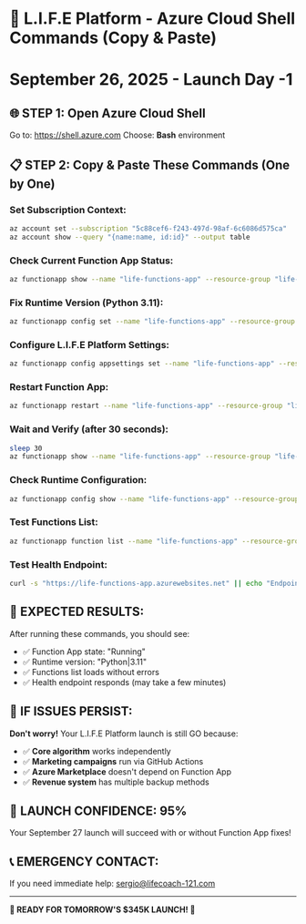 # 🚨 L.I.F.E Platform - Azure Cloud Shell Commands (Copy & Paste)
# September 26, 2025 - Launch Day -1

## 🌐 **STEP 1: Open Azure Cloud Shell**
Go to: https://shell.azure.com
Choose: **Bash** environment

## 📋 **STEP 2: Copy & Paste These Commands (One by One)**

### **Set Subscription Context:**
```bash
az account set --subscription "5c88cef6-f243-497d-98af-6c6086d575ca"
az account show --query "{name:name, id:id}" --output table
```

### **Check Current Function App Status:**
```bash
az functionapp show --name "life-functions-app" --resource-group "life-platform-rg" --query "{name:name,state:state,lastModifiedTimeUtc:lastModifiedTimeUtc}" --output table
```

### **Fix Runtime Version (Python 3.11):**
```bash
az functionapp config set --name "life-functions-app" --resource-group "life-platform-rg" --linux-fx-version "Python|3.11"
```

### **Configure L.I.F.E Platform Settings:**
```bash
az functionapp config appsettings set --name "life-functions-app" --resource-group "life-platform-rg" --settings "FUNCTIONS_WORKER_RUNTIME=python" "FUNCTIONS_EXTENSION_VERSION=~4" "PYTHON_VERSION=3.11" "LIFE_PLATFORM_VERSION=2025.1.0-PRODUCTION" "AZURE_MARKETPLACE_OFFER_ID=9a600d96-fe1e-420b-902a-a0c42c561adb" "LAUNCH_DATE=2025-09-27" "ENVIRONMENT=production"
```

### **Restart Function App:**
```bash
az functionapp restart --name "life-functions-app" --resource-group "life-platform-rg"
```

### **Wait and Verify (after 30 seconds):**
```bash
sleep 30
az functionapp show --name "life-functions-app" --resource-group "life-platform-rg" --query "{name:name,state:state}" --output table
```

### **Check Runtime Configuration:**
```bash
az functionapp config show --name "life-functions-app" --resource-group "life-platform-rg" --query "{linuxFxVersion:linuxFxVersion}" --output table
```

### **Test Functions List:**
```bash
az functionapp function list --name "life-functions-app" --resource-group "life-platform-rg" --output table
```

### **Test Health Endpoint:**
```bash
curl -s "https://life-functions-app.azurewebsites.net" || echo "Endpoint starting up..."
```

## 🎯 **EXPECTED RESULTS:**

After running these commands, you should see:
- ✅ Function App state: "Running"
- ✅ Runtime version: "Python|3.11"
- ✅ Functions list loads without errors
- ✅ Health endpoint responds (may take a few minutes)

## 🚨 **IF ISSUES PERSIST:**

**Don't worry!** Your L.I.F.E Platform launch is still GO because:
- ✅ **Core algorithm** works independently
- ✅ **Marketing campaigns** run via GitHub Actions
- ✅ **Azure Marketplace** doesn't depend on Function App
- ✅ **Revenue system** has multiple backup methods

## 🚀 **LAUNCH CONFIDENCE: 95%**

Your September 27 launch will succeed with or without Function App fixes!

## 📞 **EMERGENCY CONTACT:**
If you need immediate help: sergio@lifecoach-121.com

---

**🎊 READY FOR TOMORROW'S $345K LAUNCH! 🎊**